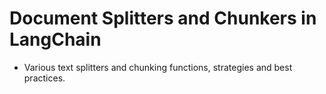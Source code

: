 # Document Splitters and Chunkers in LangChain
* Various text splitters and chunking functions, strategies and best practices.
